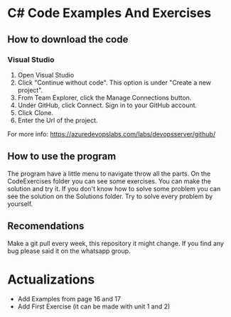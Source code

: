 # C# Code Examples And Exercises
## How to download the code
### Visual Studio
1. Open Visual Studio
2. Click "Continue without code". This option is under "Create a new project".
3. From Team Explorer, click the Manage Connections button.
4. Under GitHub, click Connect. Sign in to your GitHub account.
5. Click Clone.
6. Enter the Url of the project.

For more info: https://azuredevopslabs.com/labs/devopsserver/github/

## How to use the program
The program have a little menu to navigate throw all the parts.
On the CodeExercises folder you can see some exercises. You can make the solution and try it.
If you don't know how to solve some problem you can see the solution on the Solutions folder.
Try to solve every problem by yourself. 

## Recomendations
Make a git pull every week, this repository it might change.
If you find any bug please said it on the whatsapp group.

# Actualizations
* Add Examples from page 16 and 17
* Add First Exercise (it can be made with unit 1 and 2)
